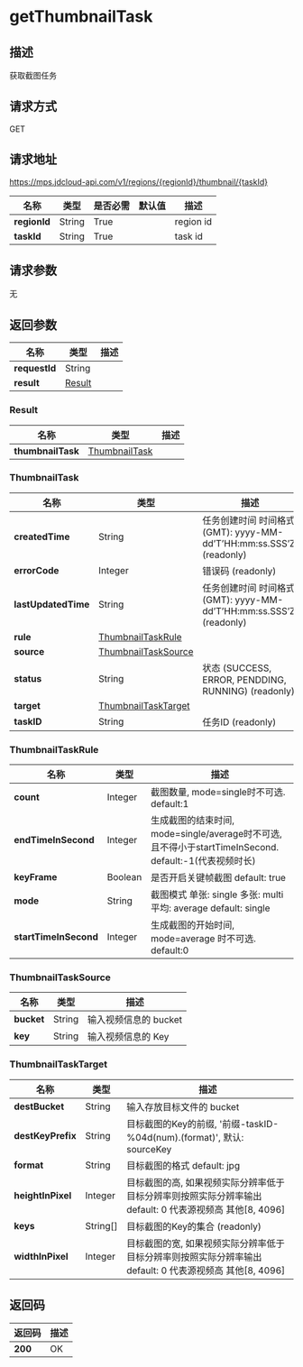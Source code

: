 # getThumbnailTask


## 描述
获取截图任务

## 请求方式
GET

## 请求地址
https://mps.jdcloud-api.com/v1/regions/{regionId}/thumbnail/{taskId}

|名称|类型|是否必需|默认值|描述|
|---|---|---|---|---|
|**regionId**|String|True||region id|
|**taskId**|String|True||task id|

## 请求参数
无


## 返回参数
|名称|类型|描述|
|---|---|---|
|**requestId**|String||
|**result**|[Result](##Result)||


### <a name="Result">Result</a>
|名称|类型|描述|
|---|---|---|
|**thumbnailTask**|[ThumbnailTask](##ThumbnailTask)||
### <a name="ThumbnailTask">ThumbnailTask</a>
|名称|类型|描述|
|---|---|---|
|**createdTime**|String|任务创建时间 时间格式(GMT): yyyy-MM-dd’T’HH:mm:ss.SSS’Z’  (readonly)|
|**errorCode**|Integer|错误码 (readonly)|
|**lastUpdatedTime**|String|任务创建时间 时间格式(GMT): yyyy-MM-dd’T’HH:mm:ss.SSS’Z’  (readonly)|
|**rule**|[ThumbnailTaskRule](##ThumbnailTaskRule)||
|**source**|[ThumbnailTaskSource](##ThumbnailTaskSource)||
|**status**|String|状态 (SUCCESS, ERROR, PENDDING, RUNNING) (readonly)|
|**target**|[ThumbnailTaskTarget](##ThumbnailTaskTarget)||
|**taskID**|String|任务ID (readonly)|
### <a name="ThumbnailTaskRule">ThumbnailTaskRule</a>
|名称|类型|描述|
|---|---|---|
|**count**|Integer|截图数量, mode=single时不可选. default:1|
|**endTimeInSecond**|Integer|生成截图的结束时间, mode=single/average时不可选, 且不得小于startTimeInSecond. default:-1(代表视频时长)|
|**keyFrame**|Boolean|是否开启关键帧截图 default: true|
|**mode**|String|截图模式 单张: single 多张: multi 平均: average default: single|
|**startTimeInSecond**|Integer|生成截图的开始时间, mode=average 时不可选. default:0|
### <a name="ThumbnailTaskSource">ThumbnailTaskSource</a>
|名称|类型|描述|
|---|---|---|
|**bucket**|String|输入视频信息的 bucket|
|**key**|String|输入视频信息的 Key|
### <a name="ThumbnailTaskTarget">ThumbnailTaskTarget</a>
|名称|类型|描述|
|---|---|---|
|**destBucket**|String|输入存放目标文件的 bucket|
|**destKeyPrefix**|String|目标截图的Key的前缀, '前缀-taskID-%04d(num).(format)', 默认: sourceKey|
|**format**|String|目标截图的格式 default: jpg|
|**heightInPixel**|Integer|目标截图的高, 如果视频实际分辨率低于目标分辨率则按照实际分辨率输出 default: 0 代表源视频高 其他[8, 4096]|
|**keys**|String[]|目标截图的Key的集合 (readonly)|
|**widthInPixel**|Integer|目标截图的宽, 如果视频实际分辨率低于目标分辨率则按照实际分辨率输出 default: 0 代表源视频高 其他[8, 4096]|

## 返回码
|返回码|描述|
|---|---|
|**200**|OK|
